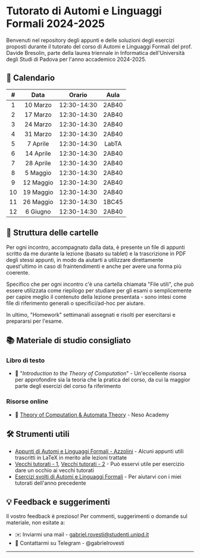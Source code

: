# Tutorato di Automi e Linguaggi Formali 2024-2025

Benvenuti nel repository degli appunti e delle soluzioni degli esercizi proposti durante il tutorato del corso di Automi e Linguaggi Formali del prof. Davide Bresolin, parte della laurea triennale in Informatica dell'Università degli Studi di Padova per l'anno accademico 2024-2025.

## 📅 Calendario

| **#** | **Data**     | **Orario**   | **Aula** |
|:-----:|:------------:|:------------:|:--------:|
|   1   |  10 Marzo    | 12:30-14:30  |   2AB40   |
|   2   |  17 Marzo    | 12:30-14:30  |   2AB40   |
|   3   |  24 Marzo    | 12:30-14:30  |   2AB40   |
|   4   |  31 Marzo    | 12:30-14:30  |   2AB40   |
|   5   |  7 Aprile    | 12:30-14:30  |   LabTA   |
|   6   |  14 Aprile   | 12:30-14:30  |   2AB40   |
|   7   |  28 Aprile   | 12:30-14:30  |   2AB40   |
|   8   |  5 Maggio    | 12:30-14:30  |   2AB40   |
|   9   |  12 Maggio   | 12:30-14:30  |   2AB40   |
|  10   |  19 Maggio   | 12:30-14:30  |   2AB40   |
|  11   |  26 Maggio   | 12:30-14:30  |   1BC45   |
|  12   |  6 Giugno    | 12:30-14:30  |   2AB40   |


## 📁 Struttura delle cartelle

Per ogni incontro, accompagnato dalla data, è presente un file di appunti scritto da me durante la lezione (basato su tablet) e la trascrizione in PDF degli stessi appunti, in modo da aiutarti a utilizzare direttamente quest'ultimo in caso di fraintendimenti e anche per avere una forma più coerente.

Specifico che per ogni incontro c'è una cartella chiamata "File utili", che può essere utilizzata come riepilogo per studiare per gli esami o semplicemente per capire meglio il contenuto della lezione presentata - sono intesi come file di riferimento generali o specifici/ad-hoc per aiutare.

In ultimo, "Homework" settimanali assegnati e risolti per esercitarsi e prepararsi per l'esame.

## 📚 Materiale di studio consigliato

### Libro di testo
- 📘 "_Introduction to the Theory of Computation_" - Un'eccellente risorsa per approfondire sia la teoria che la pratica del corso, da cui la maggior parte degli esercizi del corso fa riferimento

### Risorse online
- 🎥 [Theory of Computation & Automata Theory](https://www.youtube.com/playlist?list=PLBlnK6fEyqRgp46KUv4ZY69yXmpwKOIev) - Neso Academy

## 🛠️ Strumenti utili

- [Appunti di Automi e Linguaggi Formali - Azzolini](https://appunti.cavallium.it/Automi%20e%20Linguaggi/) - Alcuni appunti utili trascritti in LaTeX in merito alle lezioni trattate
- [Vecchi tutorati - 1](https://github.com/alezanga/AutomiTutorato2018), [Vecchi tutorati - 2](https://github.com/linpengzhang/AFL-Tutoring) - Può esservi utile per esercizio dare un occhio ai vecchi tutorati
- [Esercizi svolti di Automi e Linguaggi Formali](https://github.com/gabrielrovesti/Tutorato-Automi-e-Linguaggi-Formali-2023-2024) - Per aiutarvi con i miei tutorati dell'anno precedente

## 💡 Feedback e suggerimenti

Il vostro feedback è prezioso! Per commenti, suggerimenti o domande sul materiale, non esitate a:

- ✉️ Inviarmi una mail - gabriel.rovesti@studenti.unipd.it
- 📱 Contattarmi su Telegram - @gabrielrovesti

---